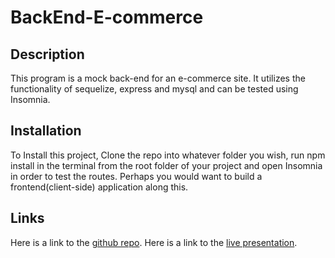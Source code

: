 # BackEnd-E-commerce

## Description
This program is a mock back-end for an e-commerce site. It utilizes the functionality of sequelize, express and mysql and can be tested using Insomnia.

## Installation
To Install this project, Clone the repo into whatever folder you wish, run npm install in the terminal from the root folder of your project and open Insomnia in order to test the routes. Perhaps you would want to build a frontend(client-side) application along this.

## Links
Here is a link to the [github repo]().
Here is a link to the [live presentation]().